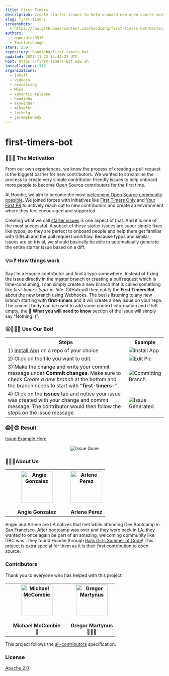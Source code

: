```yaml
---
title: First Timers
description: Create starter issues to help onboard new open source contributors
slug: first-timers
screenshots:
  - https://raw.githubusercontent.com/hoodiehq/first-timers-bot/master/assets/Issue-Done.png
authors:
  - agonzalez0515
  - Techforchange
stars: 259
repository: hoodiehq/first-timers-bot
updated: 2021-11-22 14:44:23 UTC
host: https://first-timers-bot.now.sh
installations: 349
organizations:
  - jekyll
  - videojs
  - processing
  - Moya
  - semantic-release
  - hoodiehq
  - skywinder
  - mikaelbr
  - terkelg
  - jeremykenedy
---
```


# first-timers-bot

### 🐶🎯⛳ The Motivation

From our own experiences, we know the process of creating a pull request is the biggest barrier for new contributors.  We wanted to streamline the process to create very simple contributor-friendly issues to help onboard more people to become Open Source contributors for the first time.

At Hoodie, we aim to become the most [welcoming Open Source community possible](http://hood.ie/blog/welcoming-communities.html). We joined forces with initiatives like [First Timers Only](http://www.firsttimersonly.com/) and [Your First PR](http://yourfirstpr.github.io/) to actively reach out to new contributors and create an environment where they feel encouraged and supported.

Creating what we call [starter issues](http://hood.ie/blog/starter-issues.html) is one aspect of that. And it is one of the most successful. A subset of these starter issues are super simple fixes like typos, so they are perfect to onboard people and help them get familiar with GitHub and the pull request workflow. Because typos and similar issues are so trivial, we should basically be able to automatically generate the entire starter issue based on a diff.

### 💡💥❓ How things work

Say I’m a Hoodie contributor and find a typo somewhere. Instead of fixing the issue directly in the master branch or creating a pull request which is time-consuming, I can simply create a new branch that is called something like _first-timers-typo-in-title._ GitHub will then notify the **First Timers Bot** about the new branch using Webhooks. The bot is listening to any new branch starting with **first-timers** and it will create a new issue on your repo. The commit body can be used to add some context information and if left empty, the 🤔 **What you will need to know** section of the issue will simply say "Nothing :)".


### 😮🙌👀🎉 Use Our Bot!

<table>
    <tr>
        <th>Steps</th>
        <th>Example</th>
    </tr>
    <tr>
        <td>1) <a href="https://github.com/apps/first-timers">Install App</a> on a repo of your choice</td>
        <td><img src="https://raw.githubusercontent.com/hoodiehq/first-timers-bot/master/assets/Install-App.png" alt="Install App"></td>
    </tr>
    <tr>
        <td>2) Click on the file you want to edit.</td>
        <td><img src="https://raw.githubusercontent.com/hoodiehq/first-timers-bot/master/assets/editPic.png" alt="Edit Pic"></td>
    </tr>
    <tr>
        <td>3) Make the change and write your commit message under <b>Commit changes</b>.  Make sure to check <i>Create a new branch</i> at the bottom and the branch needs to start with <b>"first-timers-"</b>.</td>
        <td><img src="https://raw.githubusercontent.com/hoodiehq/first-timers-bot/master/assets/Committing-Branch.png" alt="Committing Branch"></td>
    </tr>
    <tr>
        <td>4) Click on the <b>issues</b> tab and notice your issue was created with your change and commit message. The contributor would then follow the steps on the issue message.</td>
        <td><img src="https://raw.githubusercontent.com/hoodiehq/first-timers-bot/master/assets/Issue-Generated.png" alt="Issue Generated"></td>
    </tr>
</table>

### 😱🙌😎 Result

[Issue Example Here](https://github.com/arlene-perez/bot-app-test/issues/1)

<p align="center"><img src="https://raw.githubusercontent.com/hoodiehq/first-timers-bot/master/assets/Issue-Done.png" alt="Issue Done"></p>

### 👩‍💻💕About Us
<table>
    <col width="200">
    <th>
        <img src="https://avatars.githubusercontent.com/agonzalez0515?s=100" width="100" alt="Angie Gonzalez" style="text-decoration:none"><br><br>
        <a href="https://github.com/agonzalez0515" style="text-decoration:none">Angie Gonzalez</a>
    </th>
    <th>
        <img src="https://avatars.githubusercontent.com/techforchange?s=100" width="100" alt="Arlene Perez" style="text-decoration:none"><br><br>
        <a href="https://github.com/techforchange" style="text-decoration:none">Arlene Perez</a>
    </th>
</table>

Angie and Arlene are LA natives that met while attending Dev Bootcamp in San Francisco.  After bootcamp was over and they were back in LA, they wanted to once again be part of an amazing, welcoming community like DBC was. They found Hoodie through [Rails Girls Summer of Code](https://railsgirlssummerofcode.org/)! This project is extra special for them as it is their first contribution to open source.

### Contributors

Thank you to everyone who has helped with this project.

<table>
  <col width="200">
    <th>
        <img src="https://avatars.githubusercontent.com/michaelmccombie?s=100" width="100" alt="Michael McCombie"><br><br>
        <a href="https://twitter.com/michaelbuilds"  style="text-decoration:none">Michael McCombie</a><br>
        <a href="https://raw.githubusercontent.com/hoodiehq/first-timers-bot/51742c62ae3e4e2be7e58d170a9eab73a3871bf4/assets/avatar.png" style="text-decoration:none">🎨</a>
    </th>
    <th>
        <img src="https://avatars.githubusercontent.com/gr2m?s=100" width="100" alt="Gregor Martynus"  style="text-decoration:none"><br><br>
        <a href="https://github.com/gr2m"  style="text-decoration:none">Gregor Martynus</a><br>
        <a href="https://twitter.com/gr2m"  style="text-decoration:none">👨🏻‍🏫 </a>
    </th>
</table>

This project follows the [all-contributors](https://github.com/kentcdodds/all-contributors) specification.

### License

[Apache 2.0](http://www.apache.org/licenses/LICENSE-2.0)
